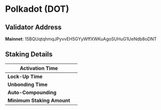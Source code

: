 # Polkadot (DOT)

## **Validator Address**

**Mainnet**: 15BQUqtqhmqJPyvvEH5GYyWffXWKuAgoSUHuG1UeNdb8oDNT

## Staking Details

| **Activation Time**        |   |
| -------------------------- | - |
| **Lock-Up Time**           |   |
| **Unbonding Time**         |   |
| **Auto-Compounding**       |   |
| **Minimum Staking Amount** |   |

